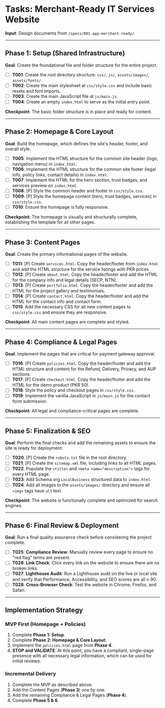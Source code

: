 # Tasks: Merchant-Ready IT Services Website

**Input**: Design documents from `/specs/001-app-merchant-ready/`

---

## Phase 1: Setup (Shared Infrastructure)

**Goal**: Create the foundational file and folder structure for the entire project.

- [ ] **T001**: Create the root directory structure: `css/`, `js/`, `assets/images/`, `assets/fonts/`.
- [ ] **T002**: Create the main stylesheet at `css/style.css` and include basic resets and font imports.
- [ ] **T003**: Create the main JavaScript file at `js/main.js`.
- [ ] **T004**: Create an empty `index.html` to serve as the initial entry point.

**Checkpoint**: The basic folder structure is in place and ready for content.

---

## Phase 2: Homepage & Core Layout

**Goal**: Build the homepage, which defines the site's header, footer, and overall style.

- [ ] **T005**: Implement the HTML structure for the common site header (logo, navigation menu) in `index.html`.
- [ ] **T006**: Implement the HTML structure for the common site footer (legal info, policy links, contact details) in `index.html`.
- [ ] **T007**: Implement the HTML for the hero section, trust badges, and services preview on `index.html`.
- [ ] **T008**: [P] Style the common header and footer in `css/style.css`.
- [ ] **T009**: [P] Style the homepage content (hero, trust badges, services) in `css/style.css`.
- [ ] **T010**: Ensure the homepage is fully responsive.

**Checkpoint**: The homepage is visually and structurally complete, establishing the template for all other pages.

---

## Phase 3: Content Pages

**Goal**: Create the primary informational pages of the website.

- [ ] **T011**: [P] Create `services.html`. Copy the header/footer from `index.html` and add the HTML structure for the service listings with PKR prices.
- [ ] **T012**: [P] Create `about.html`. Copy the header/footer and add the HTML for the company info and legal details (SECP, NTN).
- [ ] **T013**: [P] Create `portfolio.html`. Copy the header/footer and add the HTML for the project gallery and testimonials.
- [ ] **T014**: [P] Create `contact.html`. Copy the header/footer and add the HTML for the contact info and contact form.
- [ ] **T015**: Add the necessary CSS for all new content pages to `css/style.css` and ensure they are responsive.

**Checkpoint**: All main content pages are complete and styled.

---

## Phase 4: Compliance & Legal Pages

**Goal**: Implement the pages that are critical for payment gateway approval.

- [ ] **T016**: [P] Create `policies.html`. Copy the header/footer and add the HTML structure and content for the Refund, Delivery, Privacy, and AUP sections.
- [ ] **T017**: [P] Create `checkout.html`. Copy the header/footer and add the HTML for the demo product (PKR 50).
- [ ] **T018**: Style the policy and checkout pages in `css/style.css`.
- [ ] **T019**: Implement the vanilla JavaScript in `js/main.js` for the contact form submission.

**Checkpoint**: All legal and compliance-critical pages are complete.

---

## Phase 5: Finalization & SEO

**Goal**: Perform the final checks and add the remaining assets to ensure the site is ready for deployment.

- [ ] **T020**: [P] Create the `robots.txt` file in the root directory.
- [ ] **T021**: [P] Create the `sitemap.xml` file, including links to all HTML pages.
- [ ] **T022**: Populate the `<title>` and `<meta name="description">` tags for every HTML page.
- [ ] **T023**: Add Schema.org `LocalBusiness` structured data to `index.html`.
- [ ] **T024**: Add all images to the `assets/images/` directory and ensure all `<img>` tags have `alt` text.

**Checkpoint**: The website is functionally complete and optimized for search engines.

---

## Phase 6: Final Review & Deployment

**Goal**: Run a final quality assurance check before considering the project complete.

- [ ] **T025**: **Compliance Review**: Manually review every page to ensure no "red flag" terms are present.
- [ ] **T026**: **Link Check**: Click every link on the website to ensure there are no broken links.
- [ ] **T027**: **Lighthouse Audit**: Run a Lighthouse audit on the live or local site and verify that Performance, Accessibility, and SEO scores are all ≥ 90.
- [ ] **T028**: **Cross-Browser Check**: Test the website in Chrome, Firefox, and Safari.

---

## Implementation Strategy

### MVP First (Homepage + Policies)

1.  Complete **Phase 1: Setup**.
2.  Complete **Phase 2: Homepage & Core Layout**.
3.  Implement the `policies.html` page from **Phase 4**.
4.  **STOP and VALIDATE**: At this point, you have a compliant, single-page presence with all necessary legal information, which can be used for initial reviews.

### Incremental Delivery

1.  Complete the MVP as described above.
2.  Add the Content Pages (**Phase 3**) one by one.
3.  Add the remaining Compliance & Legal Pages (**Phase 4**).
4.  Complete **Phase 5 & 6**.

